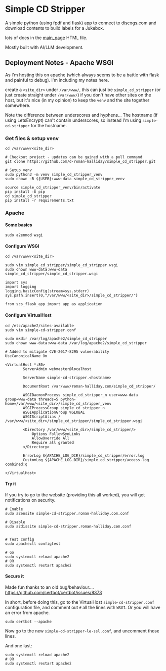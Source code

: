 # Simple CD Stripper

A simple python (using fpdf and flask) app to connect to discogs.com and download contents to build labels for a Jukebox.

lots of docs in the [main_page](templates/main_page.html) HTML file.

Mostly built with AI/LLM development.

## Deployment Notes - Apache WSGI

As I'm hosting this on apache (which always seems to be a battle with flask and painful to debug). I'm including my notes here.

create a `<site_dir>` under `/var/www/`, this can just be `simple_cd_stripper` (or just create straight under `/var/www/`) if you don't have other sites on the host, but it's nice (in my opinion) to keep the `venv` and the site together somewhere.

Note the difference between underscores and hyphens... The hostname (if using LetsEncrypt) can't contain underscores, so instead I'm using `simple-cd-stripper` for the hostname.

### Get files & setup venv

```shell
cd /var/www/<site_dir>

# Checkout project - updates can be gained with a pull command
git clone https://github.com/d-roman-halliday/simple_cd_stripper.git

# Setup venv
sudo python3 -m venv simple_cd_stripper_venv
sudo chown -R ${USER}:www-data simple_cd_stripper_venv

source simple_cd_stripper_venv/bin/activate
pip install -U pip
cd simple_cd_stripper
pip install -r requirements.txt
```

### Apache

#### Some basics

```shell
sudo a2enmod wsgi
```
#### Configure WSGI


```shell
cd /var/www/<site_dir>

sudo vim simple_cd_stripper/simple_cd_stripper.wsgi
sudo chown www-data:www-data simple_cd_stripper/simple_cd_stripper.wsgi
```

```
import sys
import logging
logging.basicConfig(stream=sys.stderr)
sys.path.insert(0,"/var/www/<site_dir>/simple_cd_stripper/")

from scs_flask_app import app as application
```

#### Configure VirtualHost

```shell
cd /etc/apache2/sites-available
sudo vim simple-cd-stripper.conf

sudo mkdir /var/log/apache2/simple_cd_stripper
sudo chown www-data:www-data /var/log/apache2/simple_cd_stripper
```

```
# Added to mitigate CVE-2017-8295 vulnerability
UseCanonicalName On

<VirtualHost *:80>
        ServerAdmin webmaster@localhost

        ServerName simple-cd-stripper.<hostname>

        DocumentRoot /var/www/roman-halliday.com/simple_cd_stripper/

        WSGIDaemonProcess simple_cd_stripper_n user=www-data group=www-data threads=5 python-home=/var/www/<site_dir>/simple_cd_stripper_venv
        WSGIProcessGroup simple_cd_stripper_n
        WSGIApplicationGroup %GLOBAL
        WSGIScriptAlias / /var/www/<site_dir>/simple_cd_stripper/simple_cd_stripper.wsgi

        <Directory /var/www/<site_dir>/simple_cd_stripper/>
            Options FollowSymLinks
            AllowOverride All
            Require all granted
        </Directory>

        ErrorLog ${APACHE_LOG_DIR}/simple_cd_stripper/error.log
        CustomLog ${APACHE_LOG_DIR}/simple_cd_stripper/access.log combined:q

</VirtualHost>
```

#### Try it

If you try to go to the website (providing this all worked), you will get notifications on security.

```shell
# Enable
sudo a2ensite simple-cd-stripper.roman-halliday.com.conf

# Disable
sudo a2dissite simple-cd-stripper.roman-halliday.com.conf


# Test config
sudo apachectl configtest

# Go
sudo systemctl reload apache2
# OR
sudo systemctl restart apache2
```

#### Secure it

 Made fun thanks to an old bug/behaviour.... https://github.com/certbot/certbot/issues/8373

In short, before doing this, go to the VirtualHost `simple-cd-stripper.conf` configuration file, and comment out `#` all the lines with `WSGI`. Or you will have an error from apache.

```shell
sudo certbot --apache
```

Now go to the new `simple-cd-stripper-le-ssl.conf`, and uncomment those lines.

And one last:
```shell
sudo systemctl reload apache2
# OR
sudo systemctl restart apache2
```